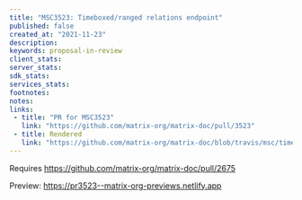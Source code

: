 ```yaml
---
title: "MSC3523: Timeboxed/ranged relations endpoint"
published: false
created_at: "2021-11-23"
description:
keywords: proposal-in-review
client_stats:
server_stats:
sdk_stats:
services_stats:
footnotes:
notes:
links:
 - title: "PR for MSC3523"
   link: "https://github.com/matrix-org/matrix-doc/pull/3523"
 - title: Rendered
   link: "https://github.com/matrix-org/matrix-doc/blob/travis/msc/timeboxed-relations-endpoint/proposals/3523-timeboxed-relations-endpoint.md"
---
```


Requires https://github.com/matrix-org/matrix-doc/pull/2675




<!-- Replace -->
Preview: https://pr3523--matrix-org-previews.netlify.app
<!-- Replace -->

